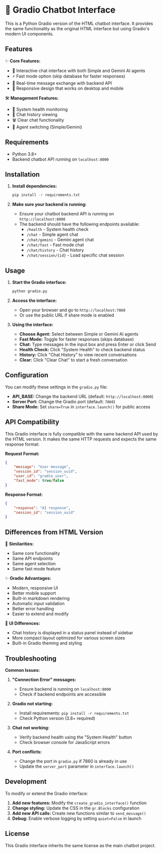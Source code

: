 # 🤖 Gradio Chatbot Interface

This is a Python Gradio version of the HTML chatbot interface. It provides the same functionality as the original HTML interface but using Gradio's modern UI components.

## Features

✨ **Core Features:**
- 💬 Interactive chat interface with both Simple and Gemini AI agents
- ⚡ Fast mode option (skip database for faster responses)
- 🔄 Real-time message exchange with backend API
- 📱 Responsive design that works on desktop and mobile

🛠️ **Management Features:**
- 💚 System health monitoring
- 📜 Chat history viewing
- 🗑️ Clear chat functionality
- 🚀 Agent switching (Simple/Gemini)

## Requirements

- Python 3.8+
- Backend chatbot API running on `localhost:8000`

## Installation

1. **Install dependencies:**
   ```bash
   pip install -r requirements.txt
   ```

2. **Make sure your backend is running:**
   - Ensure your chatbot backend API is running on `http://localhost:8000`
   - The backend should have the following endpoints available:
     - `/health` - System health check
     - `/chat` - Simple agent chat
     - `/chat/gemini` - Gemini agent chat  
     - `/chat/fast` - Fast mode chat
     - `/chat/history` - Chat history
     - `/chat/session/{id}` - Load specific chat session

## Usage

1. **Start the Gradio interface:**
   ```bash
   python gradio.py
   ```

2. **Access the interface:**
   - Open your browser and go to `http://localhost:7860`
   - Or use the public URL if share mode is enabled

3. **Using the interface:**
   - **Choose Agent:** Select between Simple or Gemini AI agents
   - **Fast Mode:** Toggle for faster responses (skips database)
   - **Chat:** Type messages in the input box and press Enter or click Send
   - **Health Check:** Click "System Health" to check backend status
   - **History:** Click "Chat History" to view recent conversations
   - **Clear:** Click "Clear Chat" to start a fresh conversation

## Configuration

You can modify these settings in the `gradio.py` file:

- **API_BASE:** Change the backend URL (default: `http://localhost:8000`)
- **Server Port:** Change the Gradio port (default: `7860`)
- **Share Mode:** Set `share=True` in `interface.launch()` for public access

## API Compatibility

This Gradio interface is fully compatible with the same backend API used by the HTML version. It makes the same HTTP requests and expects the same response format:

**Request Format:**
```json
{
    "message": "User message",
    "session_id": "session_uuid",
    "user_id": "gradio_user",
    "fast_mode": true/false
}
```

**Response Format:**
```json
{
    "response": "AI response",
    "session_id": "session_uuid"
}
```

## Differences from HTML Version

🔄 **Similarities:**
- Same core functionality
- Same API endpoints
- Same agent selection
- Same fast mode feature

✨ **Gradio Advantages:**
- Modern, responsive UI
- Better mobile support
- Built-in markdown rendering
- Automatic input validation
- Better error handling
- Easier to extend and modify

📱 **UI Differences:**
- Chat history is displayed in a status panel instead of sidebar
- More compact layout optimized for various screen sizes
- Built-in Gradio theming and styling

## Troubleshooting

**Common Issues:**

1. **"Connection Error" messages:**
   - Ensure backend is running on `localhost:8000`
   - Check if backend endpoints are accessible

2. **Gradio not starting:**
   - Install requirements: `pip install -r requirements.txt`
   - Check Python version (3.8+ required)

3. **Chat not working:**
   - Verify backend health using the "System Health" button
   - Check browser console for JavaScript errors

4. **Port conflicts:**
   - Change the port in `gradio.py` if 7860 is already in use
   - Update the `server_port` parameter in `interface.launch()`

## Development

To modify or extend the Gradio interface:

1. **Add new features:** Modify the `create_gradio_interface()` function
2. **Change styling:** Update the CSS in the `gr.Blocks` configuration
3. **Add new API calls:** Create new functions similar to `send_message()`
4. **Debug:** Enable verbose logging by setting `quiet=False` in launch

## License

This Gradio interface inherits the same license as the main chatbot project. 